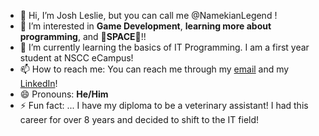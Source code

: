 - 👋 Hi, I’m Josh Leslie, but you can call me @NamekianLegend !
- 👀 I’m interested in **Game Development**, **learning more about programming**, and 🚀**SPACE**🌌!!
- 🌱 I’m currently learning the basics of IT Programming. I am a first year student at NSCC eCampus!
- 📫 How to reach me: You can reach me through my [email](mailto:lesliedkjoshua@gmail.com) and my [LinkedIn](https://www.linkedin.com/in/joshua--leslie/)!
- 😄 Pronouns: **He/Him**
- ⚡ Fun fact: ... I have my diploma to be a veterinary assistant! I had this career for over 8 years and decided to shift to the IT field!

<!---
NamekianLegend/NamekianLegend is a ✨ special ✨ repository because its `README.md` (this file) appears on your GitHub profile.
You can click the Preview link to take a look at your changes.
--->
